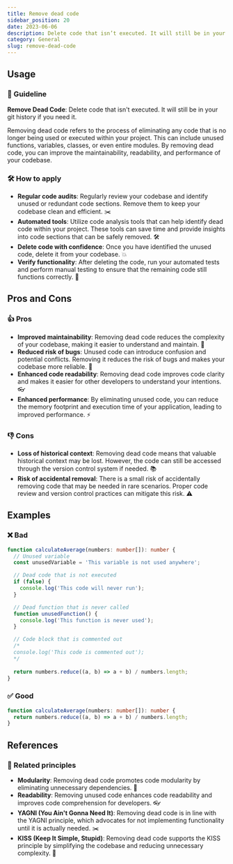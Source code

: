 ```yaml
---
title: Remove dead code
sidebar_position: 20
date: 2023-06-06
description: Delete code that isn’t executed. It will still be in your git history if you need it.
category: General
slug: remove-dead-code
---
```


## Usage
### 📝 Guideline
**Remove Dead Code**: Delete code that isn't executed. It will still be in your git history if you need it.

Removing dead code refers to the process of eliminating any code that is no longer being used or executed within your project. This can include unused functions, variables, classes, or even entire modules. By removing dead code, you can improve the maintainability, readability, and performance of your codebase.

### 🛠️ How to apply
- **Regular code audits**: Regularly review your codebase and identify unused or redundant code sections. Remove them to keep your codebase clean and efficient. ✂️
- **Automated tools**: Utilize code analysis tools that can help identify dead code within your project. These tools can save time and provide insights into code sections that can be safely removed. 🛠️
- **Delete code with confidence**: Once you have identified the unused code, delete it from your codebase. 💥
- **Verify functionality**: After deleting the code, run your automated tests and perform manual testing to ensure that the remaining code still functions correctly. 🧪

## Pros and Cons

### 👍 Pros
- **Improved maintainability**: Removing dead code reduces the complexity of your codebase, making it easier to understand and maintain. 🚀
- **Reduced risk of bugs**: Unused code can introduce confusion and potential conflicts. Removing it reduces the risk of bugs and makes your codebase more reliable. 🐛
- **Enhanced code readability**: Removing dead code improves code clarity and makes it easier for other developers to understand your intentions. 👓
- **Enhanced performance**: By eliminating unused code, you can reduce the memory footprint and execution time of your application, leading to improved performance. ⚡

### 👎 Cons
- **Loss of historical context**: Removing dead code means that valuable historical context may be lost. However, the code can still be accessed through the version control system if needed. 📚
- **Risk of accidental removal**: There is a small risk of accidentally removing code that may be needed in rare scenarios. Proper code review and version control practices can mitigate this risk. ⚠️

## Examples

### ❌ Bad
```typescript
function calculateAverage(numbers: number[]): number {
  // Unused variable
  const unusedVariable = 'This variable is not used anywhere';

  // Dead code that is not executed
  if (false) {
    console.log('This code will never run');
  }

  // Dead function that is never called
  function unusedFunction() {
    console.log('This function is never used');
  }

  // Code block that is commented out
  /*
  console.log('This code is commented out');
  */
  
  return numbers.reduce((a, b) => a + b) / numbers.length;
}
```

### ✅ Good
```typescript
function calculateAverage(numbers: number[]): number {
  return numbers.reduce((a, b) => a + b) / numbers.length;
}
```

## References

### 🔀 Related principles
- **Modularity**: Removing dead code promotes code modularity by eliminating unnecessary dependencies. 🧩
- **Readability**: Removing unused code enhances code readability and improves code comprehension for developers. 👓
- **YAGNI (You Ain't Gonna Need It)**: Removing dead code is in line with the YAGNI principle, which advocates for not implementing functionality until it is actually needed. ✂️
- **KISS (Keep It Simple, Stupid)**: Removing dead code supports the KISS principle by simplifying the codebase and reducing unnecessary complexity. 💋